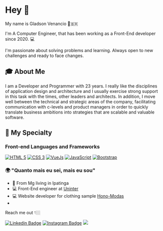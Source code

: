 # Hey 👋

My name is Gladson Venancio 👨‍🇧🇷

I'm A Computer Engineer, that has been working as a Front-End developer since 2020.  💻

I'm passionate about solving problems and learning. Always open to new challenges and ready to face changes.

## 🎓 About Me

I am a Developer and Programmer with 23 years.
I really like the disciplines of application design and architecture and I usually exercise strong support in this task with the times, other leaders and architects. In addition, I move well between the technical and strategic areas of the company, facilitating communication with c-levels and product managers in order to quickly translate business ambitions into strategies that are scalable and valuable software.

## 🚀 My Specialty

### Front-end Languages and Frameworks
[![HTML 5](https://img.shields.io/badge/HTML5-E34F26?style=for-the-badge&logo=html5&logoColor=white)](https://www.w3.org/standards/webdesign/htmlcss.html)
[![CSS 3](https://img.shields.io/badge/CSS3-1572B6?style=for-the-badge&logo=css3&logoColor=white)](https://www.w3.org/standards/webdesign/htmlcss.html)
[![VueJs](https://img.shields.io/badge/Vue.js-35495E?style=for-the-badge&logo=vue.js&logoColor=4FC08d)](https://vuejs.org)
[![JavaScript](https://img.shields.io/badge/Javascript-e1af24?style=for-the-badge&logo=javascript&logoColor=white)](https://developer.mozilla.org/pt-BR/docs/Web/JavaScript)
[![Bootstrap](https://img.shields.io/badge/bootstrap-purple?style=for-the-badge&logo=html5&logoColor=white)](https://getbootstrap.com/)


### 🌍 "Quanto mais eu sei, mais eu sou" 

- 📍 From Mg living in Ipatinga
- 💻 Front-End engineer at [Uninter](https://www.uninter.com/)
- 💻 Website developer for clothing sample [Hono-Modas](https://honomodas.000webhostapp.com/)
- 
Reach me out 👇🏼

[![Linkedin Badge](https://img.shields.io/badge/-LinkedIn-blue?style=flat-square&logo=Linkedin&logoColor=white&link=https://www.linkedin.com/in/gladson-venancio-3190291a0//)](https://www.linkedin.com/in/gladson-venancio-3190291a0/) 
[![Instagram Badge](https://img.shields.io/badge/-Instagram-violet?style=flat-square&logo=Instagram&logoColor=white&link=https://www.instagram.com/ofinamore07/)](https://www.instagram.com/ofinamore07/)
  <a href="mailto:gladsonfinamore@gmail.com">
        <img src="https://img.shields.io/badge/-gmail-white?style=flat-square&logo=gmail&logoColor=red&white=mailto:gladsonfinamore@gmail.com">
    </a>
